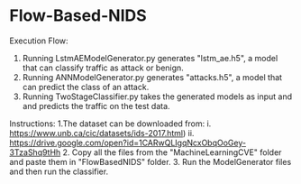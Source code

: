 # Flow-Based-NIDS

Execution Flow:
1. Running LstmAEModelGenerator.py generates "lstm_ae.h5", a model that can classify traffic as attack or benign.
2. Running ANNModelGenerator.py generates "attacks.h5", a model that can predict the class of an attack.
3. Running TwoStageClassifier.py takes the generated models as input and and predicts the traffic on the test data.

Instructions:
1.The dataset can be downloaded from:
  i. https://www.unb.ca/cic/datasets/ids-2017.html)
  ii. https://drive.google.com/open?id=1CARwQLIgqNcxObqOoGey-3TzaShq9tHh
2. Copy all the files from the "MachineLearningCVE" folder and paste them in "FlowBasedNIDS" folder.
3. Run the ModelGenerator files and then run the classifier.
